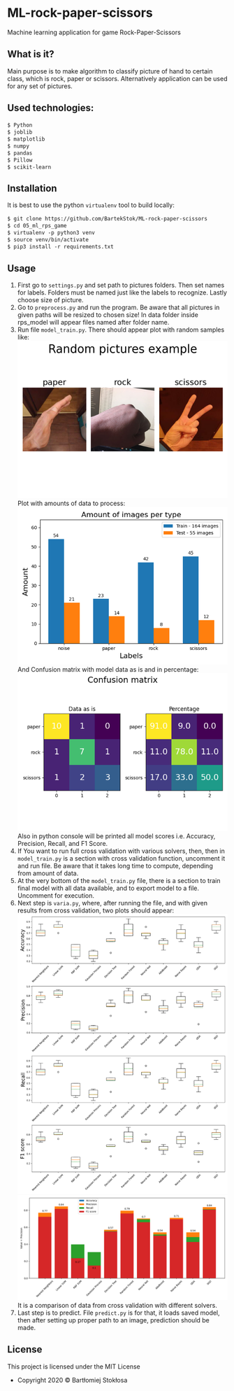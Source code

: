 # ML-rock-paper-scissors

Machine learning application for game Rock-Paper-Scissors

## What is it?

Main purpose is to make algorithm to classify picture of hand to certain class, which is rock, paper or scissors.
Alternatively application can be used for any set of pictures.  

## Used technologies:

```
$ Python
$ joblib
$ matplotlib
$ numpy
$ pandas
$ Pillow
$ scikit-learn
```

## Installation

It is best to use the python `virtualenv` tool to build locally:

```
$ git clone https://github.com/BartekStok/ML-rock-paper-scissors
$ cd 05_ml_rps_game
$ virtualenv -p python3 venv
$ source venv/bin/activate
$ pip3 install -r requirements.txt
```

## Usage

1. First go to `settings.py` and set path to pictures folders. Then set 
 names for labels. Folders must be named just like the labels to recognize.
Lastly choose size of picture.
2. Go to `preprocess.py` and run the program. Be aware that all pictures
in given paths will be resized to chosen size! In data folder inside rps_model
will appear files named after folder name.
3. Run file `model_train.py`. There should appear plot with random samples
like: <br>
![random](rps_model/data/example_pic.png) <br>
Plot with amounts of data to process:
![amounts](rps_model/data/amounts.png) <br>
And Confusion matrix with model data as is and in percentage:
![cmx](rps_model/data/conf_matrix.png) <br>
Also in python console will be printed all model scores i.e. Accuracy, Precision,
Recall, and F1 Score.
4. If You want to run full cross validation with various solvers,
then, then in `model_train.py` is a section with cross validation
function, uncomment it and run file. Be aware that it takes long
time to compute, depending from amount of data.
5. At the very bottom of the `model_train.py` file, there
is a section to train final model with all data available, and
to export model to a file. Uncomment for execution. 
6. Next step is `varia.py`, where, after running the file, and
with given results from cross validation, two plots should appear: <br>
![cv_comp1](rps_model/data/cv_comparison_1.png)
![cv_comp2](rps_model/data/cv_comparison_2.png)
It is a comparison of data from cross validation with different
solvers. 
7. Last step is to predict. File `predict.py` is for that, it loads 
saved model, then after setting up proper path to an image,
prediction should be made.



## License

This project is licensed under the MIT License 

- Copyright 2020 © Bartłomiej Stokłosa